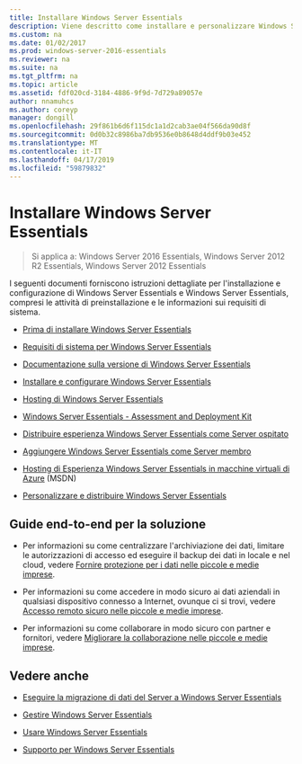 ```yaml
---
title: Installare Windows Server Essentials
description: Viene descritto come installare e personalizzare Windows Server Essentials
ms.custom: na
ms.date: 01/02/2017
ms.prod: windows-server-2016-essentials
ms.reviewer: na
ms.suite: na
ms.tgt_pltfrm: na
ms.topic: article
ms.assetid: fdf020cd-3184-4886-9f9d-7d729a89057e
author: nnamuhcs
ms.author: coreyp
manager: dongill
ms.openlocfilehash: 29f861b6d6f115dc1a1d2cab3ae04f566da90d8f
ms.sourcegitcommit: 0d0b32c8986ba7db9536e0b8648d4ddf9b03e452
ms.translationtype: MT
ms.contentlocale: it-IT
ms.lasthandoff: 04/17/2019
ms.locfileid: "59879832"
---
```

# <a name="install-windows-server-essentials"></a>Installare Windows Server Essentials

>Si applica a: Windows Server 2016 Essentials, Windows Server 2012 R2 Essentials, Windows Server 2012 Essentials

I seguenti documenti forniscono istruzioni dettagliate per l'installazione e configurazione di Windows Server Essentials e Windows Server Essentials, compresi le attività di preinstallazione e le informazioni sui requisiti di sistema.   
  
-   [Prima di installare Windows Server Essentials](Before-You-Install-Windows-Server-Essentials.md)  
  
-   [Requisiti di sistema per Windows Server Essentials](../get-started/system-requirements.md)  
  
-   [Documentazione sulla versione di Windows Server Essentials](../get-started/release-notes.md)  
  
-   [Installare e configurare Windows Server Essentials](Install-and-Configure-Windows-Server-Essentials.md)  
  
-   [Hosting di Windows Server Essentials](Hosted-Windows-Server-Essentials.md)  
  
-   [Windows Server Essentials - Assessment and Deployment Kit](Assessment-and-Deployment-Kit-for-Windows-Server-Essentials.md)  
 
-   [Distribuire esperienza Windows Server Essentials come Server ospitato](Deploy-Windows-Server-Essentials-Experience-as-a-Hosted-Server.md)  
  
-   [Aggiungere Windows Server Essentials come Server membro](Add-Windows-Server-Essentials-as-a-Member-Server.md)  
  
-   [Hosting di Esperienza Windows Server Essentials in macchine virtuali di Azure](https://msdn.microsoft.com/library/dn520828.aspx) (MSDN)  
  
-   [Personalizzare e distribuire Windows Server Essentials](Customize-and-Deploy-Windows-Server-Essentials.md)  

  
## <a name="end-to-end-solution-guides"></a>Guide end-to-end per la soluzione  
  
-    Per informazioni su come centralizzare l'archiviazione dei dati, limitare le autorizzazioni di accesso ed eseguire il backup dei dati in locale e nel cloud, vedere [Fornire protezione per i dati nelle piccole e medie imprese](https://technet.microsoft.com/library/dn582043.aspx).  
  
-    Per informazioni su come accedere in modo sicuro ai dati aziendali in qualsiasi dispositivo connesso a Internet, ovunque ci si trovi, vedere [Accesso remoto sicuro nelle piccole e medie imprese](https://technet.microsoft.com/library/dn629457.aspx).  
  
-    Per informazioni su come collaborare in modo sicuro con partner e fornitori, vedere [Migliorare la collaborazione nelle piccole e medie imprese](https://technet.microsoft.com/library/dn747893.aspx).  
  
## <a name="see-also"></a>Vedere anche  
    
  
-   [Eseguire la migrazione di dati del Server a Windows Server Essentials](../migrate/Migrate-Server-Data-to-Windows-Server-Essentials.md)  
  
-   [Gestire Windows Server Essentials](../manage/Manage-Windows-Server-Essentials.md)  
  
-   [Usare Windows Server Essentials](../use/Use-Windows-Server-Essentials.md)  
  
-   [Supporto per Windows Server Essentials](../support/Support-Windows-Server-Essentials.md)
